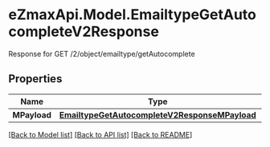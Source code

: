 # eZmaxApi.Model.EmailtypeGetAutocompleteV2Response
Response for GET /2/object/emailtype/getAutocomplete

## Properties

Name | Type | Description | Notes
------------ | ------------- | ------------- | -------------
**MPayload** | [**EmailtypeGetAutocompleteV2ResponseMPayload**](EmailtypeGetAutocompleteV2ResponseMPayload.md) |  | 

[[Back to Model list]](../README.md#documentation-for-models) [[Back to API list]](../README.md#documentation-for-api-endpoints) [[Back to README]](../README.md)

